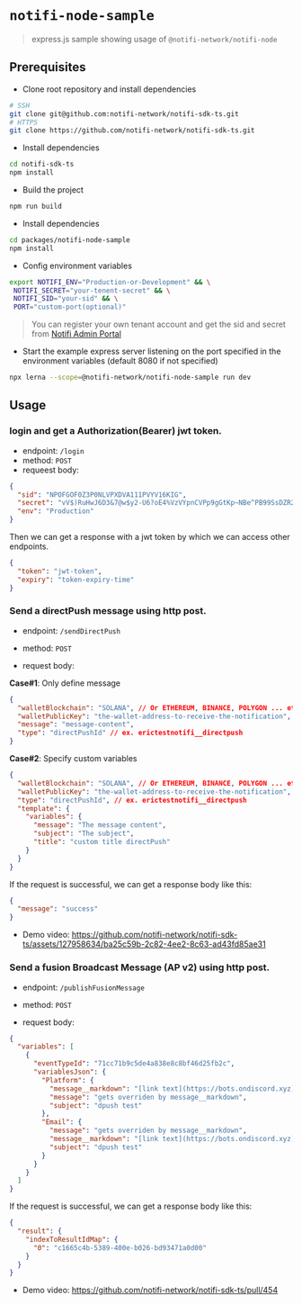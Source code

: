 # `notifi-node-sample`

> express.js sample showing usage of `@notifi-network/notifi-node`

## Prerequisites

- Clone root repository and install dependencies

```bash
# SSH
git clone git@github.com:notifi-network/notifi-sdk-ts.git
# HTTPS
git clone https://github.com/notifi-network/notifi-sdk-ts.git
```

- Install dependencies

```bash
cd notifi-sdk-ts
npm install
```

- Build the project

```bash
npm run build
```

- Install dependencies

```bash
cd packages/notifi-node-sample
npm install
```

- Config environment variables

```bash
export NOTIFI_ENV="Production-or-Development" && \
 NOTIFI_SECRET="your-tenent-secret" && \
 NOTIFI_SID="your-sid" && \
 PORT="custom-port(optional)"
```

> You can register your own tenant account and get the sid and secret from [Notifi Admin Portal](https://admin.notifi.network/)

- Start the example express server listening on the port specified in the environment variables (default 8080 if not specified)

```bash
npx lerna --scope=@notifi-network/notifi-node-sample run dev
```

## Usage

### login and get a Authorization(Bearer) jwt token.

- endpoint: `/login`
- method: `POST`
- requeest body:

```json
{
  "sid": "NPOFGOF0Z3P0NLVPXDVA111PVYV16KIG",
  "secret": "vV$)RuHwJ6D3&7@w$y2-U6?oE4%VzVYpnCVPp9gGtKp~NBe^PB99SsDZR2naU+2>",
  "env": "Production"
}
```

Then we can get a response with a jwt token by which we can access other endpoints.

```json
{
  "token": "jwt-token",
  "expiry": "token-expiry-time"
}
```

### Send a directPush message using http post.

- endpoint: `/sendDirectPush`
- method: `POST`

- request body:

**Case#1**: Only define message

```json
{
  "walletBlockchain": "SOLANA", // Or ETHEREUM, BINANCE, POLYGON ... etc
  "walletPublicKey": "the-wallet-address-to-receive-the-notification",
  "message": "message-content",
  "type": "directPushId" // ex. erictestnotifi__directpush
}
```

**Case#2**: Specify custom variables

```json
{
  "walletBlockchain": "SOLANA", // Or ETHEREUM, BINANCE, POLYGON ... etc
  "walletPublicKey": "the-wallet-address-to-receive-the-notification",
  "type": "directPushId", // ex. erictestnotifi__directpush
  "template": {
    "variables": {
      "message": "The message content",
      "subject": "The subject",
      "title": "custom title directPush"
    }
  }
}
```

If the request is successful, we can get a response body like this:

```json
{
  "message": "success"
}
```

- Demo video: https://github.com/notifi-network/notifi-sdk-ts/assets/127958634/ba25c59b-2c82-4ee2-8c63-ad43fd85ae31

### Send a fusion Broadcast Message (AP v2) using http post.

- endpoint: `/publishFusionMessage`
- method: `POST`

- request body:

```json
{
  "variables": [
    {
      "eventTypeId": "71cc71b9c5de4a838e8c8bf46d25fb2c",
      "variablesJson": {
        "Platform": {
          "message__markdown": "[link text](https://bots.ondiscord.xyz)",
          "message": "gets overriden by message__markdown",
          "subject": "dpush test"
        },
        "Email": {
          "message": "gets overriden by message__markdown",
          "message__markdown": "[link text](https://bots.ondiscord.xyz)",
          "subject": "dpush test"
        }
      }
    }
  ]
}
```

If the request is successful, we can get a response body like this:

```json
{
  "result": {
    "indexToResultIdMap": {
      "0": "c1665c4b-5389-400e-b026-bd93471a0d00"
    }
  }
}
```

- Demo video: https://github.com/notifi-network/notifi-sdk-ts/pull/454
